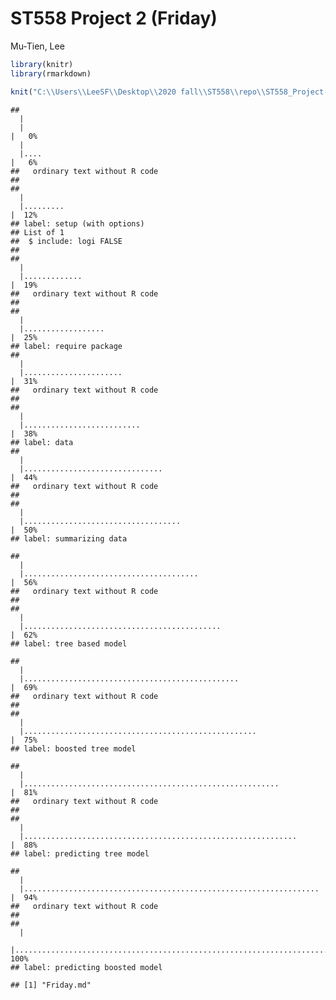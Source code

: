 ST558 Project 2 (Friday)
================
Mu-Tien, Lee

``` r
library(knitr)
library(rmarkdown)

knit("C:\\Users\\LeeSF\\Desktop\\2020 fall\\ST558\\repo\\ST558_Project-2\\ST558_project2_Monday.Rmd",output = "Friday.md")
```

    ## 
      |                                                                            
      |                                                                      |   0%
      |                                                                            
      |....                                                                  |   6%
    ##   ordinary text without R code
    ## 
    ## 
      |                                                                            
      |.........                                                             |  12%
    ## label: setup (with options) 
    ## List of 1
    ##  $ include: logi FALSE
    ## 
    ## 
      |                                                                            
      |.............                                                         |  19%
    ##   ordinary text without R code
    ## 
    ## 
      |                                                                            
      |..................                                                    |  25%
    ## label: require package
    ## 
      |                                                                            
      |......................                                                |  31%
    ##   ordinary text without R code
    ## 
    ## 
      |                                                                            
      |..........................                                            |  38%
    ## label: data
    ## 
      |                                                                            
      |...............................                                       |  44%
    ##   ordinary text without R code
    ## 
    ## 
      |                                                                            
      |...................................                                   |  50%
    ## label: summarizing data

    ## 
      |                                                                            
      |.......................................                               |  56%
    ##   ordinary text without R code
    ## 
    ## 
      |                                                                            
      |............................................                          |  62%
    ## label: tree based model

    ## 
      |                                                                            
      |................................................                      |  69%
    ##   ordinary text without R code
    ## 
    ## 
      |                                                                            
      |....................................................                  |  75%
    ## label: boosted tree model

    ## 
      |                                                                            
      |.........................................................             |  81%
    ##   ordinary text without R code
    ## 
    ## 
      |                                                                            
      |.............................................................         |  88%
    ## label: predicting tree model

    ## 
      |                                                                            
      |..................................................................    |  94%
    ##   ordinary text without R code
    ## 
    ## 
      |                                                                            
      |......................................................................| 100%
    ## label: predicting boosted model

    ## [1] "Friday.md"

